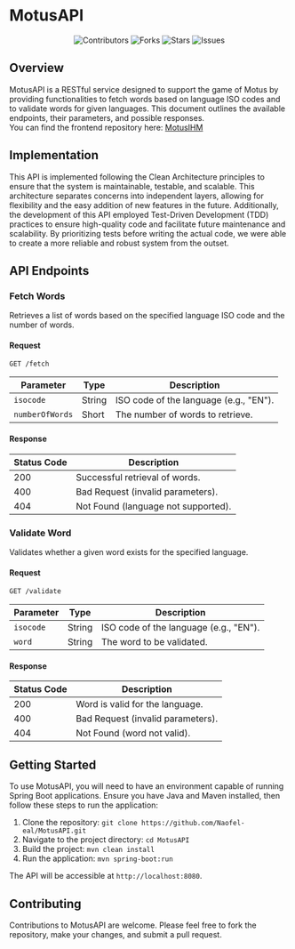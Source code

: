 # MotusAPI

<div align="center">
    <img src="https://img.shields.io/github/contributors/naofel-eal/MotusAPI.svg?style=for-the-badge" alt="Contributors">
    <img src="https://img.shields.io/github/forks/naofel-eal/MotusAPI.svg?style=for-the-badge" alt="Forks">
    <img src="https://img.shields.io/github/stars/naofel-eal/MotusAPI.svg?style=for-the-badge" alt="Stars">
    <img src="https://img.shields.io/github/issues/naofel-eal/MotusAPI.svg?style=for-the-badge" alt="Issues">
</div>

## Overview

MotusAPI is a RESTful service designed to support the game of Motus by providing functionalities to fetch words based on language ISO codes and to validate words for given languages. This document outlines the available endpoints, their parameters, and possible responses.  
You can find the frontend repository here: [MotusIHM](https://github.com/Naofel-eal/MotusIHM)

## Implementation

This API is implemented following the Clean Architecture principles to ensure that the system is maintainable, testable, and scalable. This architecture separates concerns into independent layers, allowing for flexibility and the easy addition of new features in the future. Additionally, the development of this API employed Test-Driven Development (TDD) practices to ensure high-quality code and facilitate future maintenance and scalability. By prioritizing tests before writing the actual code, we were able to create a more reliable and robust system from the outset.

## API Endpoints

### Fetch Words

Retrieves a list of words based on the specified language ISO code and the number of words.

#### Request

`GET /fetch`

| Parameter     | Type   | Description                              |
|---------------|--------|------------------------------------------|
| `isocode`     | String | ISO code of the language (e.g., "EN").   |
| `numberOfWords` | Short  | The number of words to retrieve.        |

#### Response

| Status Code | Description                            |
|-------------|----------------------------------------|
| 200         | Successful retrieval of words.         |
| 400         | Bad Request (invalid parameters).      |
| 404         | Not Found (language not supported).    |

### Validate Word

Validates whether a given word exists for the specified language.

#### Request

`GET /validate`

| Parameter | Type   | Description                              |
|-----------|--------|------------------------------------------|
| `isocode` | String | ISO code of the language (e.g., "EN").   |
| `word`    | String | The word to be validated.                |

#### Response

| Status Code | Description                      |
|-------------|----------------------------------|
| 200         | Word is valid for the language.  |
| 400         | Bad Request (invalid parameters).|
| 404         | Not Found (word not valid).      |

## Getting Started

To use MotusAPI, you will need to have an environment capable of running Spring Boot applications. Ensure you have Java and Maven installed, then follow these steps to run the application:

1. Clone the repository: `git clone https://github.com/Naofel-eal/MotusAPI.git`  
2. Navigate to the project directory: `cd MotusAPI`
3. Build the project: `mvn clean install`
4. Run the application: `mvn spring-boot:run`


The API will be accessible at `http://localhost:8080`.

## Contributing

Contributions to MotusAPI are welcome. Please feel free to fork the repository, make your changes, and submit a pull request.
